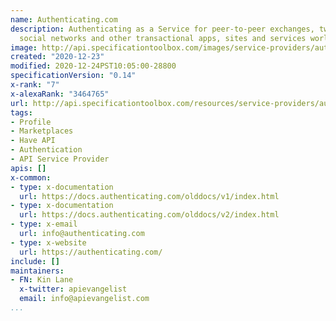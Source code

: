 ```yaml
---
name: Authenticating.com
description: Authenticating as a Service for peer-to-peer exchanges, two sided marketplaces,
  social networks and other transactional apps, sites and services worldwide.
image: http://api.specificationtoolbox.com/images/service-providers/authenticating-com.jpg
created: "2020-12-23"
modified: 2020-12-24PST10:05:00-28800
specificationVersion: "0.14"
x-rank: "7"
x-alexaRank: "3464765"
url: http://api.specificationtoolbox.com/resources/service-providers/authenticating-com/
tags:
- Profile
- Marketplaces
- Have API
- Authentication
- API Service Provider
apis: []
x-common:
- type: x-documentation
  url: https://docs.authenticating.com/olddocs/v1/index.html
- type: x-documentation
  url: https://docs.authenticating.com/olddocs/v2/index.html
- type: x-email
  url: info@authenticating.com
- type: x-website
  url: https://authenticating.com/
include: []
maintainers:
- FN: Kin Lane
  x-twitter: apievangelist
  email: info@apievangelist.com
...
```

